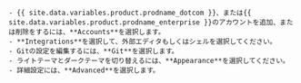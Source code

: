     - {{ site.data.variables.product.prodname_dotcom }}、または{{ site.data.variables.product.prodname_enterprise }}のアカウントを追加、または削除をするには、**Accounts**を選択します。
    - **Integrations**を選択して、外部エディタもしくはシェルを選択してください。
    - Gitの設定を編集するには、**Git**を選択します。
    - ライトテーマとダークテーマを切り替えるには、**Appearance**を選択してください。
    - 詳細設定には、**Advanced**を選択します。
